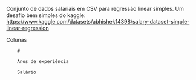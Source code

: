 Conjunto de dados salariais em CSV para regressão linear simples. Um desafio bem simples do kaggle: https://www.kaggle.com/datasets/abhishek14398/salary-dataset-simple-linear-regression

Colunas

        #
        
        Anos de experiência
        
        Salário

